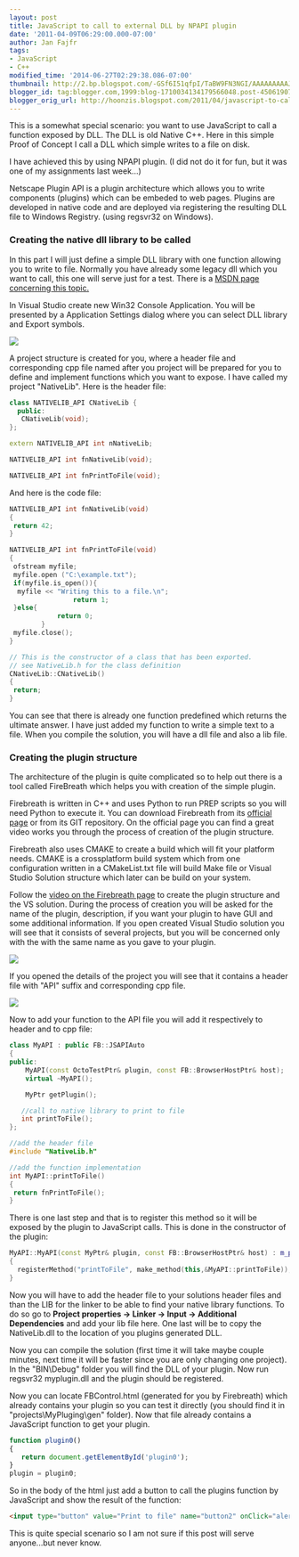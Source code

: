 ```yaml
---
layout: post
title: JavaScript to call to external DLL by NPAPI plugin
date: '2011-04-09T06:29:00.000-07:00'
author: Jan Fajfr
tags:
- JavaScript
- C++
modified_time: '2014-06-27T02:29:38.086-07:00'
thumbnail: http://2.bp.blogspot.com/-GSf6I51qfpI/TaBW9FN3NGI/AAAAAAAAAJs/rTZrt0eBDU8/s72-c/export_symbols.PNG
blogger_id: tag:blogger.com,1999:blog-1710034134179566048.post-4506190779342821698
blogger_orig_url: http://hoonzis.blogspot.com/2011/04/javascript-to-call-to-external-dll-by.html
---
```

This is a somewhat special scenario: you want to use JavaScript to call
a function exposed by DLL. The DLL is old Native C++. Here in this
simple Proof of Concept I call a DLL which simple writes to a file on
disk.

I have achieved this by using NPAPI plugin. (I did not do it for fun, but
it was one of my assignments last week...)

Netscape Plugin API is a plugin architecture which allows you to write
components (plugins) which can be embeded to web pages. Plugins are
developed in native code and are deployed via registering the resulting
DLL file to Windows Registry. (using regsvr32 on Windows).

### Creating the native dll library to be called
In this part I will just define a simple DLL library with one function
allowing you to write to file. Normally you have already some legacy dll
which you want to call, this one will serve just for a test. There is a
[MSDN page concerning this topic.](http://msdn.microsoft.com/en-us/library/ms235636(v=vs.80).aspx)


In Visual Studio create new Win32 Console Application. You will be presented by a Application Settings dialog where you can
select DLL library and Export symbols.

[![](http://2.bp.blogspot.com/-GSf6I51qfpI/TaBW9FN3NGI/AAAAAAAAAJs/rTZrt0eBDU8/s320/export_symbols.PNG)](http://2.bp.blogspot.com/-GSf6I51qfpI/TaBW9FN3NGI/AAAAAAAAAJs/rTZrt0eBDU8/s1600/export_symbols.PNG)


A project structure is created for you, where a header file and
corresponding cpp file named after you project will be prepared for you
to define and implement functions which you want to expose. I have
called my project "NativeLib". Here is the header file:

```cpp
class NATIVELIB_API CNativeLib {
  public:
   CNativeLib(void);
};

extern NATIVELIB_API int nNativeLib;

NATIVELIB_API int fnNativeLib(void);

NATIVELIB_API int fnPrintToFile(void);
```

And here is the code file:

```cpp
NATIVELIB_API int fnNativeLib(void)
{
 return 42;
}

NATIVELIB_API int fnPrintToFile(void)
{
 ofstream myfile;
 myfile.open ("C:\example.txt");
 if(myfile.is_open()){
  myfile << "Writing this to a file.\n";
                return 1;
 }else{
            return 0;
        }
 myfile.close();
}

// This is the constructor of a class that has been exported.
// see NativeLib.h for the class definition
CNativeLib::CNativeLib()
{
 return;
}
```

You can see that there is already one function predefined which returns
the ultimate answer. I have just added my function to write a simple
text to a file. When you compile the solution, you will have a dll file
and also a lib file.

### Creating the plugin structure
The architecture of the plugin is quite complicated so to help out there
is a tool called FireBreath which helps you with creation of the simple
plugin.

Firebreath is written in C++ and uses Python to run PREP scripts so you
will need Python to execute it. You can download Firebreath from its
[official page](http://www.firebreath.org) or from its GIT repository.
On the official page you can find a great video works you through the
process of creation of the plugin structure.

Firebreath also uses CMAKE to create a build which will fit your
platform needs. CMAKE is a crossplatform build system which from one
configuration written in a CMakeList.txt file will build Make file or
Visual Studio Solution structure which later can be build on your
system.

Follow the [video on the Firebreath page](http://www.firebreath.org/display/documentation/Windows+Video+Tutorial)
to create the plugin structure and the VS solution. During the process
of creation you will be asked for the name of the plugin, description,
if you want your plugin to have GUI and some additional information. If
you open created Visual Studio solution you will see that it consists of
several projects, but you will be concerned only with the with the same
name as you gave to your plugin.

[![](http://1.bp.blogspot.com/-6qA7j0NH4dI/TaAwbCIuArI/AAAAAAAAAJc/bx4AUeTCfxo/s320/project_structure.png)](http://1.bp.blogspot.com/-6qA7j0NH4dI/TaAwbCIuArI/AAAAAAAAAJc/bx4AUeTCfxo/s1600/project_structure.png)

If you opened the details of the project you will see that it contains a
header file with "API" suffix and corresponding cpp file.

[![](http://4.bp.blogspot.com/-hHro78SMPqo/TaAw6R4wzZI/AAAAAAAAAJk/PFCbvdRpgg8/s320/project_structure2.png)](http://4.bp.blogspot.com/-hHro78SMPqo/TaAw6R4wzZI/AAAAAAAAAJk/PFCbvdRpgg8/s1600/project_structure2.png)

Now to add your function to the API file you will add it respectively to
header and to cpp file:

```cpp
class MyAPI : public FB::JSAPIAuto
{
public:
    MyAPI(const OctoTestPtr& plugin, const FB::BrowserHostPtr& host);
    virtual ~MyAPI();

    MyPtr getPlugin();

   //call to native library to print to file
   int printToFile();
};
```

```cpp
//add the header file
#include "NativeLib.h"

//add the function implementation
int MyAPI::printToFile()
{
 return fnPrintToFile();
}
```

There is one last step and that is to register this method so it will be
exposed by the plugin to JavaScript calls. This is done in the
constructor of the plugin:

```cpp
MyAPI::MyAPI(const MyPtr& plugin, const FB::BrowserHostPtr& host) : m_plugin(plugin), m_host(host)
{
  registerMethod("printToFile", make_method(this,&MyAPI::printToFile));
}
```

Now you will have to add the header file to your solutions header files
and than the LIB for the linker to be able to find your native library
functions. To do so go to **Project properties -> Linker -> Input -> Additional Dependencies** and add your lib file here. One last
will be to copy the NativeLib.dll to the location of you plugins
generated DLL.

Now you can compile the solution (first time it will take maybe couple
minutes, next time it will be faster since you are only changing one
project). In the "BIN\\Debug" folder you will find the DLL of your
plugin. Now run regsvr32 myplugin.dll and the plugin should be
registered.

Now you can locate FBControl.html (generated for you by Firebreath)
which already contains your plugin so you can test it directly (you
should find it in "projects\\MyPluging\\gen" folder). Now that file
already contains a JavaScript function to get your plugin.

```javascript
function plugin0()
{
   return document.getElementById('plugin0');
}
plugin = plugin0;
```

So in the body of the html just add a button to call the plugins
function by JavaScript and show the result of the function:

```html
<input type="button" value="Print to file" name="button2" onClick="alert(plugin().printToFile());">
```
This is quite special scenario so I am not sure if this post will serve
anyone...but never know.
